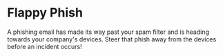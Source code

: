 # Flappy Phish
A phishing email has made its way past your spam filter and is heading towards your company's devices. Steer that phish away from the devices before an incident occurs!
